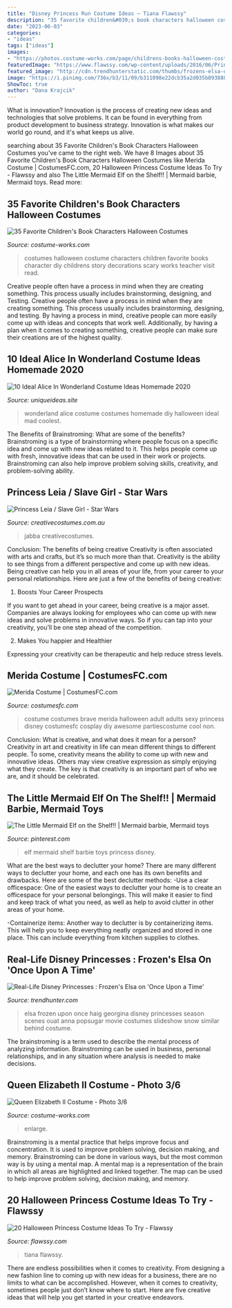 ```yaml
---
title: "Disney Princess Run Costume Ideas ~ Tiana Flawssy"
description: "35 favorite children&#039;s book characters halloween costumes"
date: "2023-06-03"
categories:
- "ideas"
tags: ["ideas"]
images:
- "https://photos.costume-works.com/page/childrens-books-halloween-costumes.jpg"
featuredImage: "https://www.flawssy.com/wp-content/uploads/2016/06/Princess-Tiana-Adult-Halloween-Costume.jpg"
featured_image: "http://cdn.trendhunterstatic.com/thumbs/frozens-elsa-on-once-upon-a-time.jpeg"
image: "https://i.pinimg.com/736x/b3/11/09/b311098e22dcb35a2d035b8938880888.jpg"
ShowToc: true
author: "Dana Krajcik"
---
```



What is innovation?
Innovation is the process of creating new ideas and technologies that solve problems. It can be found in everything from product development to business strategy. Innovation is what makes our world go round, and it's what keeps us alive.

	

		
searching about 35 Favorite Children&#039;s Book Characters Halloween Costumes you've came to the right web. We have 8 Images about 35 Favorite Children&#039;s Book Characters Halloween Costumes like Merida Costume | CostumesFC.com, 20 Halloween Princess Costume Ideas To Try - Flawssy and also The Little Mermaid Elf on the Shelf!! | Mermaid barbie, Mermaid toys. Read more:
		
    
## 35 Favorite Children&#039;s Book Characters Halloween Costumes

<img loading=lazy src="https://photos.costume-works.com/page/childrens-books-halloween-costumes.jpg" onerror="this.onerror=null;this.src='https://tse2.mm.bing.net/th?id=OIP.S6jOnKwsUL_a4RAmGg0_nAHaL7&amp;pid=15.1';" alt="35 Favorite Children&#039;s Book Characters Halloween Costumes">

_Source: costume-works.com_

>costumes halloween costume characters children favorite books character diy childrens story decorations scary works teacher visit read. 

	

Creative people often have a process in mind when they are creating something. This process usually includes brainstorming, designing, and Testing.
Creative people often have a process in mind when they are creating something. This process usually includes brainstorming, designing, and testing. By having a process in mind, creative people can more easily come up with ideas and concepts that work well. Additionally, by having a plan when it comes to creating something, creative people can make sure their creations are of the highest quality.

    
## 10 Ideal Alice In Wonderland Costume Ideas Homemade 2020

<img loading=lazy src="https://www.uniqueideas.site/wp-content/uploads/150-extraordinary-homemade-alice-in-wonderland-costumes.jpg" onerror="this.onerror=null;this.src='https://tse2.mm.bing.net/th?id=OIP.TwBPp9s9RR5VqCkvDmD82AHaI-&amp;pid=15.1';" alt="10 Ideal Alice In Wonderland Costume Ideas Homemade 2020">

_Source: uniqueideas.site_

>wonderland alice costume costumes homemade diy halloween ideal mad coolest. 

	

The Benefits of Brainstroming: What are some of the benefits?
Brainstroming is a type of brainstorming where people focus on a specific idea and come up with new ideas related to it. This helps people come up with fresh, innovative ideas that can be used in their work or projects. Brainstroming can also help improve problem solving skills, creativity, and problem-solving ability.

    
## Princess Leia / Slave Girl - Star Wars

<img loading=lazy src="https://www.creativecostumes.com.au/wp-content/uploads/2012/07/princess-leia-420x565.jpg" onerror="this.onerror=null;this.src='https://tse3.mm.bing.net/th?id=OIP.H-b2AnN2eQbPnAx7utDFkwAAAA&amp;pid=15.1';" alt="Princess Leia / Slave Girl - Star Wars">

_Source: creativecostumes.com.au_

>jabba creativecostumes. 

	

Conclusion: The benefits of being creative
Creativity is often associated with arts and crafts, but it’s so much more than that. Creativity is the ability to see things from a different perspective and come up with new ideas. Being creative can help you in all areas of your life, from your career to your personal relationships.
Here are just a few of the benefits of being creative:

1. Boosts Your Career Prospects

If you want to get ahead in your career, being creative is a major asset. Companies are always looking for employees who can come up with new ideas and solve problems in innovative ways. So if you can tap into your creativity, you’ll be one step ahead of the competition.

2. Makes You happier and Healthier

Expressing your creativity can be therapeutic and help reduce stress levels.

    
## Merida Costume | CostumesFC.com

<img loading=lazy src="https://www.costumesfc.com/wp-content/uploads/2015/08/Princess-Merida-Costume-Adult.jpg" onerror="this.onerror=null;this.src='https://tse1.mm.bing.net/th?id=OIP.c2lWmRJaERypsUDJ45UWLQHaMe&amp;pid=15.1';" alt="Merida Costume | CostumesFC.com">

_Source: costumesfc.com_

>costume costumes brave merida halloween adult adults sexy princess disney costumesfc cosplay diy awesome partiescostume cool non. 

	

Conclusion: What is creative, and what does it mean for a person?
Creativity in art and creativity in life can mean different things to different people. To some, creativity means the ability to come up with new and innovative ideas. Others may view creative expression as simply enjoying what they create. The key is that creativity is an important part of who we are, and it should be celebrated.

    
## The Little Mermaid Elf On The Shelf!! | Mermaid Barbie, Mermaid Toys

<img loading=lazy src="https://i.pinimg.com/736x/b3/11/09/b311098e22dcb35a2d035b8938880888.jpg" onerror="this.onerror=null;this.src='https://tse1.mm.bing.net/th?id=OIP.35tafMZBy-nuIe5Iqd0WIQHaJ3&amp;pid=15.1';" alt="The Little Mermaid Elf on the Shelf!! | Mermaid barbie, Mermaid toys">

_Source: pinterest.com_

>elf mermaid shelf barbie toys princess disney. 

	

What are the best ways to declutter your home?
There are many different ways to declutter your home, and each one has its own benefits and drawbacks. Here are some of the best declutter methods: 
-Use a clear officespace: One of the easiest ways to declutter your home is to create an officespace for your personal belongings. This will make it easier to find and keep track of what you need, as well as help to avoid clutter in other areas of your home. 

-Containerize items: Another way to declutter is by containerizing items. This will help you to keep everything neatly organized and stored in one place. This can include everything from kitchen supplies to clothes.

    
## Real-Life Disney Princesses : Frozen&#039;s Elsa On &#039;Once Upon A Time&#039;

<img loading=lazy src="http://cdn.trendhunterstatic.com/thumbs/frozens-elsa-on-once-upon-a-time.jpeg" onerror="this.onerror=null;this.src='https://tse2.mm.bing.net/th?id=OIP.iRqquhVCMM30S_88qhPZMwHaLG&amp;pid=15.1';" alt="Real-Life Disney Princesses : Frozen&#039;s Elsa on &#039;Once Upon a Time&#039;">

_Source: trendhunter.com_

>elsa frozen upon once haig georgina disney princesses season scenes ouat anna popsugar movie costumes slideshow snow similar behind costume. 

	

The brainstroming is a term used to describe the mental process of analyzing information. Brainstroming can be used in business, personal relationships, and in any situation where analysis is needed to make decisions.

    
## Queen Elizabeth II Costume - Photo 3/6

<img loading=lazy src="https://photos.costume-works.com/full/queen_elizabeth_ii2.jpg" onerror="this.onerror=null;this.src='https://tse3.mm.bing.net/th?id=OIP.MujYEMmeQC_DPV7UvRqzeAHaLH&amp;pid=15.1';" alt="Queen Elizabeth II Costume - Photo 3/6">

_Source: costume-works.com_

>enlarge. 

	

Brainstroming is a mental practice that helps improve focus and concentration. It is used to improve problem solving, decision making, and memory. Brainstroming can be done in various ways, but the most common way is by using a mental map. A mental map is a representation of the brain in which all areas are highlighted and linked together. The map can be used to help improve problem solving, decision making, and memory.

    
## 20 Halloween Princess Costume Ideas To Try - Flawssy

<img loading=lazy src="https://www.flawssy.com/wp-content/uploads/2016/06/Princess-Tiana-Adult-Halloween-Costume.jpg" onerror="this.onerror=null;this.src='https://tse1.mm.bing.net/th?id=OIP.mg8_gTK7bgYrjG8sEFuG0AHaJ4&amp;pid=15.1';" alt="20 Halloween Princess Costume Ideas To Try - Flawssy">

_Source: flawssy.com_

>tiana flawssy. 

	

There are endless possibilities when it comes to creativity. From designing a new fashion line to coming up with new ideas for a business, there are no limits to what can be accomplished. However, when it comes to creativity, sometimes people just don’t know where to start. Here are five creative ideas that will help you get started in your creative endeavors.

